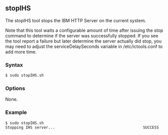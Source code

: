 ## stopIHS

The stopIHS tool stops the IBM HTTP Server on the current system.

Note that this tool waits a configurable amount of time after issuing the stop command to determine if the server was 
successfully stopped. If you see the tool report a failure but later determine the server actually did stop, you may need to
adjust the serviceDelaySeconds variable in /etc/ictools.conf to add more time.

### Syntax

```Bash
$ sudo stopIHS.sh
```

### Options

None.

### Example

```Bash
$ sudo stopIHS.sh
Stopping IHS server...                                       SUCCESS
```